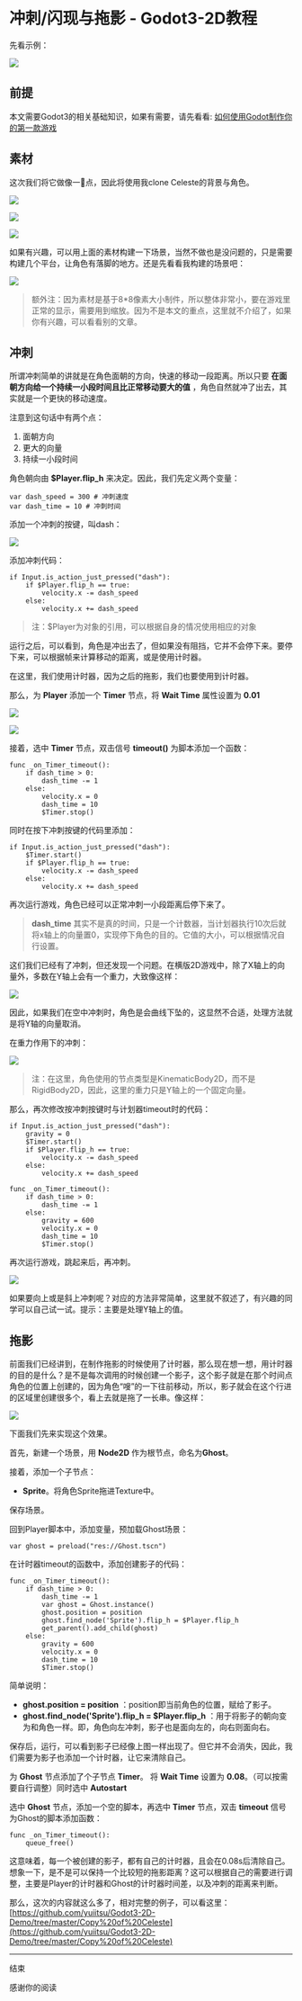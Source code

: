 # 冲刺/闪现与拖影 - Godot3-2D教程

先看示例：

![](https://raw.githubusercontent.com/yuiitsu/image_lib/master/202011/65d5eb87-f4e6-4296-95f1-95e65ce77024.gif)

## 前提

本文需要Godot3的相关基础知识，如果有需要，请先看看: [如何使用Godot制作你的第一款游戏](https://github.com/yuiitsu/Article/blob/master/Godot/2020081902.HowToMakeYourFirstGameWithGodot.md)


## 素材

这次我们将它做像一点，因此将使用我clone Celeste的背景与角色。

![](https://raw.githubusercontent.com/yuiitsu/image_lib/master/202011/4d552e23-223e-40a1-97c4-e9e0b4108478.png)

![](https://raw.githubusercontent.com/yuiitsu/image_lib/master/202011/df7daa4b-8e3c-48e6-9e6f-7b995a6baf43.png)

![](https://raw.githubusercontent.com/yuiitsu/image_lib/master/202011/99f73b6f-6ff4-4069-b6cc-d84c858a8b7e.png)

如果有兴趣，可以用上面的素材构建一下场景，当然不做也是没问题的，只是需要构建几个平台，让角色有落脚的地方。还是先看看我构建的场景吧：

![](https://raw.githubusercontent.com/yuiitsu/image_lib/master/202011/f4f7c771-0d37-4de0-b5ce-7b16c71669c5.png)

> 额外注：因为素材是基于8*8像素大小制件，所以整体非常小，要在游戏里正常的显示，需要用到缩放。因为不是本文的重点，这里就不介绍了，如果你有兴趣，可以看看别的文章。

## 冲刺

所谓冲刺简单的讲就是在角色面朝的方向，快速的移动一段距离。所以只要 **在面朝方向给一个持续一小段时间且比正常移动要大的值** ，角色自然就冲了出去，其实就是一个更快的移动速度。

注意到这句话中有两个点：

1. 面朝方向
2. 更大的向量
3. 持续一小段时间

角色朝向由 **$Player.flip_h** 来决定。因此，我们先定义两个变量：

```
var dash_speed = 300 # 冲刺速度
var dash_time = 10 # 冲刺时间
```

添加一个冲刺的按键，叫dash：

![](https://raw.githubusercontent.com/yuiitsu/image_lib/master/202011/05764fb8-f440-4ebd-a30d-565400eee87a.jpeg)

添加冲刺代码：

```
if Input.is_action_just_pressed("dash"):
	if $Player.flip_h == true:
		velocity.x -= dash_speed
	else:
		velocity.x += dash_speed
```

> 注：$Player为对象的引用，可以根据自身的情况使用相应的对象

运行之后，可以看到，角色是冲出去了，但如果没有阻挡，它并不会停下来。要停下来，可以根据帧来计算移动的距离，或是使用计时器。

在这里，我们使用计时器，因为之后的拖影，我们也要使用到计时器。

那么，为 **Player** 添加一个 **Timer** 节点，将 **Wait Time** 属性设置为 **0.01** 

![](https://raw.githubusercontent.com/yuiitsu/image_lib/master/202011/f50c5669-f4fd-46c4-a1d8-3102afceb120.png)

![](https://raw.githubusercontent.com/yuiitsu/image_lib/master/202011/f30c4d8e-f287-4da1-b796-3d2cf710de19.png)

接着，选中 **Timer** 节点，双击信号 **timeout()**  为脚本添加一个函数：

```
func _on_Timer_timeout():
	if dash_time > 0:
		dash_time -= 1
	else:
		velocity.x = 0
		dash_time = 10
		$Timer.stop()
```

同时在按下冲刺按键的代码里添加：

```
if Input.is_action_just_pressed("dash"):
	$Timer.start()
	if $Player.flip_h == true:
		velocity.x -= dash_speed
	else:
		velocity.x += dash_speed
```

再次运行游戏，角色已经可以正常冲刺一小段距离后停下来了。

>  **dash_time** 其实不是真的时间，只是一个计数器，当计划器执行10次后就将x轴上的向量置0，实现停下角色的目的。它值的大小，可以根据情况自行设置。

这们我们已经有了冲刺，但还发现一个问题。在横版2D游戏中，除了X轴上的向量外，多数在Y轴上会有一个重力，大致像这样：

![](https://raw.githubusercontent.com/yuiitsu/image_lib/master/202011/b9901e80-8a89-4c9e-856c-7efe6d97b880.png)

因此，如果我们在空中冲刺时，角色是会曲线下坠的，这显然不合适，处理方法就是将Y轴的向量取消。

在重力作用下的冲刺：

![](https://raw.githubusercontent.com/yuiitsu/image_lib/master/202011/759d393c-bb5c-4cbc-b9ea-6258fb37b200.gif)


> 注：在这里，角色使用的节点类型是KinematicBody2D，而不是RigidBody2D，因此，这里的重力只是Y轴上的一个固定向量。

那么，再次修改按冲刺按键时与计划器timeout时的代码：

```
if Input.is_action_just_pressed("dash"):
	gravity = 0
	$Timer.start()
	if $Player.flip_h == true:
		velocity.x -= dash_speed
	else:
		velocity.x += dash_speed

func _on_Timer_timeout():
	if dash_time > 0:
		dash_time -= 1
	else:
		gravity = 600
		velocity.x = 0
		dash_time = 10
		$Timer.stop()
```

再次运行游戏，跳起来后，再冲刺。

![](https://raw.githubusercontent.com/yuiitsu/image_lib/master/202011/0cb3ce08-e6c3-4865-a82c-88d47f9afa6e.gif)

如果要向上或是斜上冲刺呢？对应的方法非常简单，这里就不叙述了，有兴趣的同学可以自己试一试。提示：主要是处理Y轴上的值。

## 拖影

前面我们已经讲到，在制作拖影的时候使用了计时器，那么现在想一想，用计时器的目的是什么？是不是每次调用的时候创建一个影子，这个影子就是在那个时间点角色的位置上创建的，因为角色“嗖”的一下往前移动，所以，影子就会在这个行进的区域里创建很多个，看上去就是拖了一长串。像这样：

![](https://raw.githubusercontent.com/yuiitsu/image_lib/master/202011/fdc838b2-6a19-437d-bccb-653cd92d9e9a.png)

下面我们先来实现这个效果。

首先，新建一个场景，用 **Node2D** 作为根节点，命名为**Ghost**。

接着，添加一个子节点：

-  **Sprite**。将角色Sprite拖进Texture中。

保存场景。

回到Player脚本中，添加变量，预加载Ghost场景：

```
var ghost = preload("res://Ghost.tscn")
```

在计时器timeout的函数中，添加创建影子的代码：

```
func _on_Timer_timeout():
	if dash_time > 0:
		dash_time -= 1
		var ghost = Ghost.instance()
		ghost.position = position
		ghost.find_node('Sprite').flip_h = $Player.flip_h
		get_parent().add_child(ghost)
	else:
		gravity = 600
		velocity.x = 0
		dash_time = 10
		$Timer.stop()
```

简单说明：

-  **ghost.position = position** ：position即当前角色的位置，赋给了影子。
- **ghost.find_node('Sprite').flip_h = $Player.flip_h** ：用于将影子的朝向变为和角色一样。即，角色向左冲刺，影子也是面向左的，向右则面向右。

保存后，运行，可以看到影子已经像上图一样出现了。但它并不会消失，因此，我们需要为影子也添加一个计时器，让它来清除自己。

为 **Ghost** 节点添加了个子节点 **Timer**。 将 **Wait Time** 设置为 **0.08**。（可以按需要自行调整）同时选中 **Autostart** 

选中 **Ghost** 节点，添加一个空的脚本，再选中 **Timer** 节点，双击 **timeout** 信号为Ghost的脚本添加函数：

```
func _on_Timer_timeout():
	queue_free()
```

这意味着，每一个被创建的影子，都有自己的计时器，且会在0.08s后清除自己。想象一下，是不是可以保持一个比较短的拖影距离？这可以根据自己的需要进行调整，主要是Player的计时器和Ghost的计时器时间差，以及冲刺的距离来判断。

那么，这次的内容就这么多了，相对完整的例子，可以看这里：[https://github.com/yuiitsu/Godot3-2D-Demo/tree/master/Copy%20of%20Celeste](https://github.com/yuiitsu/Godot3-2D-Demo/tree/master/Copy%20of%20Celeste)

***

结束

感谢你的阅读